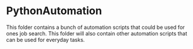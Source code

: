 # PythonAutomation
This folder contains a bunch of automation scripts that could be used for ones job search.
This folder will also contain other automation scripts that can be used for everyday tasks.
